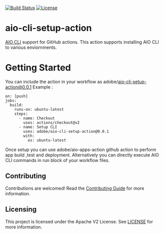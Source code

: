 [![Build Status](https://travis-ci.com/adobe/aio-cli-setup-action.svg?branch=master)](https://travis-ci.com/adobe/aio-cli-setup-action)
[![License](https://img.shields.io/badge/License-Apache%202.0-blue.svg)](https://opensource.org/licenses/Apache-2.0)

# aio-cli-setup-action
[AIO CLI](https://github.com/adobe/aio-cli) support for GitHub actions. This action supports installing AIO CLI to various enviornments.

# Getting Started
You can include the action in your workflow as adobe/aio-cli-setup-action@0.0.1 Example :


```
on: [push]
jobs:
  build:
    runs-on: ubuntu-latest
    steps:
      - name: Checkout
        uses: actions/checkout@v2
      - name: Setup CLI
        uses: adobe/aio-cli-setup-action@0.0.1
        with:
          os: ubuntu-latest
 ```
 Once setup you can use adobe/aio-apps-action github action to perform app build ,test and deployment. Alternatively you can directly execute AIO CLI commands in run block of your workflow files.

 ## Contributing

Contributions are welcomed! Read the [Contributing Guide](./.github/CONTRIBUTING.md) for more information.

## Licensing

This project is licensed under the Apache V2 License. See [LICENSE](LICENSE) for more information.
